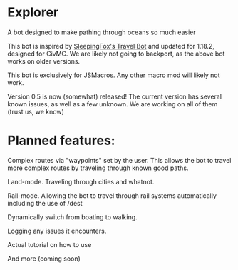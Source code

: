 # Explorer
A bot designed to make pathing through oceans so much easier

This bot is inspired by [SleepingFox's Travel Bot](https://github.com/SleepingFox8/AM-TravelBot) and updated for 1.18.2, designed for CivMC.
We are likely not going to backport, as the above bot works on older versions.

This bot is exclusively for JSMacros. Any other macro mod will likely not work.

Version 0.5 is now (somewhat) released!
The current version has several known issues, as well as a few unknown. We are working on all of them (trust us, we know)


# Planned features:

Complex routes via "waypoints" set by the user. This allows the bot to travel more complex routes by traveling through known good paths.

Land-mode. Traveling through cities and whatnot.

Rail-mode. Allowing the bot to travel through rail systems automatically including the use of /dest

Dynamically switch from boating to walking.

Logging any issues it encounters.

Actual tutorial on how to use

And more (coming soon)
